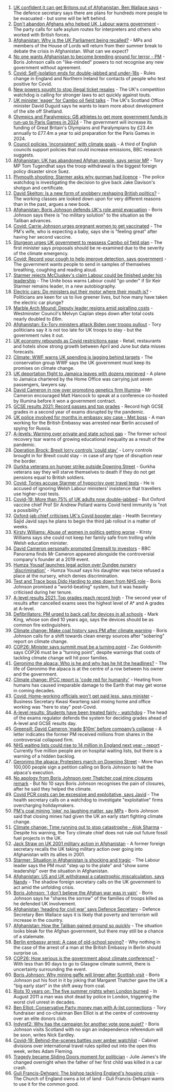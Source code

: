 1. [UK confident it can get Britons out of Afghanistan, Ben Wallace says](https://www.bbc.co.uk/news/uk-58228190) - The defence secretary says there are plans for hundreds more people to be evacuated - but some will be left behind.
2. [Don't abandon Afghans who helped UK, Labour warns government](https://www.bbc.co.uk/news/uk-politics-58229112) - The party calls for safe asylum routes for interpreters and others who worked with British forces.
3. [Afghanistan: Why is the UK Parliament being recalled?](https://www.bbc.co.uk/news/uk-politics-58228715) - MPs and members of the House of Lords will return from their summer break to debate the crisis in Afghanistan. What can we expect?
4. [No one wants Afghanistan to become breeding ground for terror - PM](https://www.bbc.co.uk/news/uk-58224383) - Boris Johnson calls on "like-minded" powers to not recognise any new government without agreement.
5. [Covid: Self-isolation ends for double-jabbed and under-18s](https://www.bbc.co.uk/news/uk-58226678) - Rules change in England and Northern Ireland for contacts of people who test positive for Covid.
6. [New powers sought to stop illegal ticket resales](https://www.bbc.co.uk/news/business-58225568) - The UK's competition watchdog is calling for stronger laws to act quickly against touts.
7. [UK minister 'eager' for Cambo oil field talks](https://www.bbc.co.uk/news/uk-scotland-scotland-politics-58221743) - The UK's Scotland Office minister David Duguid says he wants to learn more about development of the site off Shetland.
8. [Olympics and Paralympics: GB athletes to get more government funds in run-up to Paris Games in 2024](https://www.bbc.co.uk/sport/58222726) - The government will increase its funding of Great Britain's Olympians and Paralympians by £23.4m annually to £77.4m a year to aid preparation for the Paris Games in 2024.
9. [Council policies 'inconsistent' with climate goals](https://www.bbc.co.uk/news/science-environment-58102578) - A third of English councils support policies that could increase emissions, BBC research suggests.
10. [Afghanistan: UK has abandoned Afghan people, says senior MP](https://www.bbc.co.uk/news/uk-58220730) - Tory MP Tom Tugendhat says the troop withdrawal is the biggest foreign policy disaster since Suez.
11. [Plymouth shooting: Starmer asks why gunman had licence](https://www.bbc.co.uk/news/uk-england-devon-58209726) - The police watchdog is investigating the decision to give back Jake Davison's shotgun and certificate.
12. [David Skelton: Is a new form of snobbery reshaping British politics?](https://www.bbc.co.uk/news/uk-politics-58186519) - The working classes are looked down upon for very different reasons than in the past, argues a new book.
13. [Afghanistan: Boris Johnson defends UK's role amid evacuation](https://www.bbc.co.uk/news/uk-58204857) - Boris Johnson says there is "no military solution" to the situation as the Taliban advances.
14. [Covid: Carrie Johnson urges pregnant women to get vaccinated](https://www.bbc.co.uk/news/uk-58215440) - The PM's wife, who is expecting a baby, says she is "feeling great" after having her second vaccine.
15. [Sturgeon urges UK government to reassess Cambo oil field plan](https://www.bbc.co.uk/news/uk-scotland-58186181) - The first minister says proposals should be re-examined due to the severity of the climate emergency.
16. [Covid: Record your cough to help improve detection, says government](https://www.bbc.co.uk/news/uk-politics-58199049) - The government wants people to send in samples of themselves breathing, coughing and reading aloud.
17. [Starmer rejects McCluskey's claim Labour could be finished under his leadership](https://www.bbc.co.uk/news/uk-politics-58188208) - The Unite boss warns Labour could "go under" if Sir Keir Starmer remains leader, in a new autobiography.
18. [Electric cars: Do ministers put their motor where their mouth is?](https://www.bbc.co.uk/news/uk-politics-58170665) - Politicians are keen for us to live greener lives, but how many have taken the electric car plunge?
19. [Marble Arch Mound: Deputy leader resigns amid spiralling costs](https://www.bbc.co.uk/news/uk-england-london-58197626) - Westminster Council's Melvyn Caplan steps down after total costs nearly doubled to £6m.
20. [Afghanistan: Ex-Tory ministers attack Biden over troops pullout](https://www.bbc.co.uk/news/uk-politics-58177193) - Tory politicians say it is not too late for UK troops to stay - but the government rules it out.
21. [UK economy rebounds as Covid restrictions ease](https://www.bbc.co.uk/news/uk-58183519) - Retail, restaurants and hotels show strong growth between April and June but data misses forecasts.
22. [Climate: WWF warns UK spending is lagging behind targets](https://www.bbc.co.uk/news/uk-politics-58170865) - The conservation group WWF says the UK government must keep its promises on climate change.
23. [UK deportation flight to Jamaica leaves with dozens reprieved](https://www.bbc.co.uk/news/uk-58177487) - A plane to Jamaica chartered by the Home Office was carrying just seven passengers, lawyers say.
24. [David Cameron in row over promoting genetics firm Illumina](https://www.bbc.co.uk/news/business-58146567) - Mr Cameron encouraged Matt Hancock to speak at a conference co-hosted by Illumina before it won a government contract.
25. [GCSE results 2021: Record passes and top grades](https://www.bbc.co.uk/news/education-58174253) - Record high GCSE grades in a second year of exams disrupted by the pandemic.
26. [UK police involved for months in embassy spy case - Met boss](https://www.bbc.co.uk/news/uk-58185952) - A man working for the British Embassy was arrested near Berlin accused of spying for Russia.
27. [A-levels: Warning over private and state school gap](https://www.bbc.co.uk/news/education-58172292) - The former school recovery tsar warns of growing educational inequality as a result of the pandemic.
28. [Operation Brock: Brexit lorry controls 'could stay'](https://www.bbc.co.uk/news/uk-england-kent-58170463) - Lorry controls brought in for Brexit could stay - in case of any type of disruption near the border.
29. [Gurkha veterans on hunger strike outside Downing Street](https://www.bbc.co.uk/news/uk-58159773) - Gurkha veterans say they will starve themselves to death if they do not get pensions equal to British soldiers.
30. [Covid: Tories accuse Starmer of hypocrisy over travel tests](https://www.bbc.co.uk/news/uk-wales-politics-58116335) - He is accused of ignoring Welsh Labour ministers' insistence that travellers use higher-cost tests.
31. [Covid-19: More than 75% of UK adults now double-jabbed](https://www.bbc.co.uk/news/uk-58162318) - But Oxford vaccine chief Prof Sir Andrew Pollard warns Covid herd immunity is "not a possibility".
32. [Oxford-jab chief criticises UK's Covid booster plan](https://www.bbc.co.uk/news/health-58159573) - Health Secretary Sajid Javid says he plans to begin the third jab rollout in a matter of weeks.
33. [Kirsty Williams: Abuse of women in politics getting worse](https://www.bbc.co.uk/news/uk-wales-politics-58145445) - Kirsty Williams says she could not keep her family safe from trolling while Welsh education minister.
34. [David Cameron personally promoted Greensill to investors](https://www.bbc.co.uk/news/business-58160208) - BBC Panorama finds Mr Cameron appeared alongside the controversial company's founder at a 2019 event.
35. [Humza Yousaf launches legal action over Dundee nursery 'discrimination'](https://www.bbc.co.uk/news/uk-scotland-tayside-central-58147135) - Humza Yousaf says his daughter was twice refused a place at the nursery, which denies discrimination.
36. [Test and Trace boss Dido Harding to step down from NHS role](https://www.bbc.co.uk/news/health-58151615) - Boris Johnson promised a "world-beating" system, but it was heavily criticised during her tenure.
37. [A-level results 2021: Top grades reach record high](https://www.bbc.co.uk/news/education-58086908) - The second year of results after cancelled exams sees the highest level of A* and A grades at A-level.
38. [Defibrillators: PM urged to back call for devices in all schools](https://www.bbc.co.uk/news/uk-england-merseyside-58150414) - Mark King, whose son died 10 years ago, says the devices should be as common fire extinguishers.
39. [Climate change: Make coal history says PM after climate warning](https://www.bbc.co.uk/news/uk-58144779) - Boris Johnson calls for a shift towards clean energy sources after "sobering" report on climate change.
40. [COP26: Minister says summit must be a turning point](https://www.bbc.co.uk/news/uk-politics-58144227) - Zac Goldsmith says COP26 must be a "turning point", despite warnings that costs of tackling climate change will hit poor families.
41. [Geronimo the alpaca: Who is he and why has he hit the headlines?](https://www.bbc.co.uk/news/uk-england-gloucestershire-58158054) - The life of Geronimo the alpaca is at the centre of a row between his owner and the government.
42. [Climate change: IPCC report is 'code red for humanity'](https://www.bbc.co.uk/news/science-environment-58130705) - Heating from humans has caused irreparable damage to the Earth that may get worse in coming decades.
43. [Covid: Home-working officials won't get paid less, says minister](https://www.bbc.co.uk/news/uk-politics-58144187) - Business Secretary Kwasi Kwarteng said mixing home and office working was "here to stay" post-Covid.
44. [A-level results: Students have been treated fairly - watchdog](https://www.bbc.co.uk/news/education-58141518) - The head of the exams regulator defends the system for deciding grades ahead of A-level and GCSE results day.
45. [Greensill: David Cameron 'made $10m' before company’s collapse](https://www.bbc.co.uk/news/uk-58149765) - A letter indicates the former PM received millions from shares in the controversial collapsed firm.
46. [NHS waiting lists could rise to 14 million in England next year - report](https://www.bbc.co.uk/news/health-58132538) - Currently five million people are on hospital waiting lists, but there is a warning of a hidden backlog.
47. [Geronimo the alpaca: Protesters march on Downing Street](https://www.bbc.co.uk/news/uk-england-bristol-58143100) - More than 100,000 people sign a petition calling on Boris Johnson to halt the alpaca's execution.
48. [No apology from Boris Johnson over Thatcher coal mine closures remark](https://www.bbc.co.uk/news/uk-politics-58117044) - But No 10 says Boris Johnson recognises the pain of closures, after he said they helped the climate.
49. [Covid PCR costs can be excessive and exploitative, says Javid](https://www.bbc.co.uk/news/business-58137461) - The health secretary calls on a watchdog to investigate "exploitative" firms overcharging holidaymakers.
50. [PM's coal mining 'joke' no laughing matter, say MPs](https://www.bbc.co.uk/news/uk-england-58116722) - Boris Johnson said that closing mines had given the UK an early start fighting climate change.
51. [Climate change: Time running out to stop catastrophe - Alok Sharma](https://www.bbc.co.uk/news/uk-58132939) - Despite his warning, the Tory climate chief does not rule out future fossil fuel projects in the UK.
52. [Jack Straw on UK 2001 military action in Afghanistan](https://www.bbc.co.uk/news/uk-politics-58232686) - A former foreign secretary recalls the UK taking military action over going into Afghanistan with its allies in 2001.
53. [Starmer: Situation in Afghanistan is shocking and tragic](https://www.bbc.co.uk/news/uk-politics-58232688) - The Labour leader says the PM must "step up to the plate" and "show some leadership" over the situation in Afghanistan.
54. [Afghanistan: US and UK withdrawal a catastrophic miscalculation, says Nandy](https://www.bbc.co.uk/news/uk-58220904) - The shadow foreign secretary calls on the UK government to act amid the unfolding crisis.
55. [Boris Johnson: 'I don't believe the Afghan war was in vain'](https://www.bbc.co.uk/news/uk-58207987) - Boris Johnson says he "shares the sorrow" of the families of troops killed as he defended UK involvement.
56. [Afghanistan 'heading for civil war' says Defence Secretary](https://www.bbc.co.uk/news/uk-58198080) - Defence Secretary Ben Wallace says it is likely that poverty and terrorism will increase in the country.
57. [Afghanistan: How the Taliban gained ground so quickly](https://www.bbc.co.uk/news/world-asia-58187410) - The situation looks bleak for the Afghan government, but there may still be a chance of a stalemate.
58. [Berlin embassy arrest: A case of old-school spying?](https://www.bbc.co.uk/news/uk-58185957) - Why nothing in the case of the arrest of a man at the British Embassy in Berlin should surprise us.
59. [COP26: How serious is the government about climate conference?](https://www.bbc.co.uk/news/uk-politics-58107010) - With less than 90 days to go to Glasgow climate summit, there is uncertainty surrounding the event.
60. [Boris Johnson: Why mining gaffe will linger after Scottish visit](https://www.bbc.co.uk/news/uk-scotland-58117514) - Boris Johnson put his foot in it by joking that Margaret Thatcher gave the UK a "big early start" in the shift away from coal.
61. [Riots 10 years on: The five summer nights when London burned](https://www.bbc.co.uk/news/uk-england-london-58058031) - In August 2011 a man was shot dead by police in London, triggering the worst civil unrest in decades.
62. [Ben Elliot: Conservative Party money man with A-list connections](https://www.bbc.co.uk/news/uk-politics-58100884) - Tory fundraiser and co-chairman Ben Elliot is at the centre of controversy over an elite donors club.
63. [Indyref2: Why has the campaign for another vote gone quiet?](https://www.bbc.co.uk/news/uk-politics-58079551) - Boris Johnson visits Scotland with no sign an independence referendum will be soon, writes Nick Eardley.
64. [Covid-19: Behind-the-scenes battles over amber watchlist](https://www.bbc.co.uk/news/uk-politics-58072985) - Cabinet divisions over international travel rules spilled out into the open this week, writes Adam Fleming.
65. [Tragedy became Sliding Doors moment for politician](https://www.bbc.co.uk/news/uk-wales-politics-58058218) - Julie James's life changed overnight when the father of her first child was killed in a car crash.
66. [Guli Francis-Dehqani: The bishop tackling England's housing crisis](https://www.bbc.co.uk/news/uk-politics-57985577) - The Church of England owns a lot of land - Guli Francis-Dehqani wants to use it for the common good.
